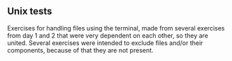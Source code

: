 ## Unix tests

Exercises for handling files using the terminal, made from several exercises from day 1 and 2 that were very dependent on each other, so they are united.
Several exercises were intended to exclude files and/or their components, because of that they are not present.
